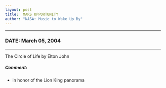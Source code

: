 ```yaml
---
layout: post
title:  MARS OPPORTUNITY
author: "NASA: Music to Wake Up By"
---
```


----
### DATE: March 05, 2004
----
The Circle of Life by Elton John

##### Comment:
*  in honor of the Lion King panorama
